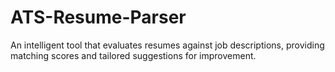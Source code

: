 # ATS-Resume-Parser
An intelligent tool that evaluates resumes against job descriptions, providing matching scores and tailored suggestions for improvement.

